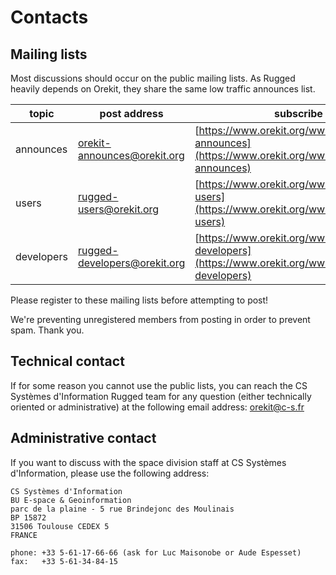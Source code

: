 <!--- Copyright 2013-2014 CS Systèmes d'Information
  Licensed under the Apache License, Version 2.0 (the "License");
  you may not use this file except in compliance with the License.
  You may obtain a copy of the License at
  
    http://www.apache.org/licenses/LICENSE-2.0
  
  Unless required by applicable law or agreed to in writing, software
  distributed under the License is distributed on an "AS IS" BASIS,
  WITHOUT WARRANTIES OR CONDITIONS OF ANY KIND, either express or implied.
  See the License for the specific language governing permissions and
  limitations under the License.
-->

Contacts
========

Mailing lists
-------------

Most discussions should occur on the public mailing lists. As Rugged
heavily depends on Orekit, they share the same low traffic announces list.

|     topic     |         post address         |                                            subscribe URL                                                           |                                               archive URL                                            |
|---------------|------------------------------|--------------------------------------------------------------------------------------------------------------------|------------------------------------------------------------------------------------------------------|
|  announces    | orekit-announces@orekit.org  |   [https://www.orekit.org/wws/subscribe/orekit-announces](https://www.orekit.org/wws/subscribe/orekit-announces)   | [https://www.orekit.org/wws/arc/orekit-announces](https://www.orekit.org/wws/arc/orekit-announces)   |
|     users     |   rugged-users@orekit.org    |   [https://www.orekit.org/wws/subscribe/rugged-users](https://www.orekit.org/wws/subscribe/rugged-users)           | [https://www.orekit.org/wws/arc/rugged-users](https://www.orekit.org/wws/arc/rugged-users)           |
|   developers  | rugged-developers@orekit.org |   [https://www.orekit.org/wws/subscribe/rugged-developers](https://www.orekit.org/wws/subscribe/rugged-developers) | [https://www.orekit.org/wws/arc/rugged-developers](https://www.orekit.org/wws/arc/rugged-developers) |

Please register to these mailing lists before attempting to post!

We're preventing unregistered members from posting in order to prevent spam. Thank you.

Technical contact
-----------------

If for some reason you cannot use the public lists, you can reach the CS
Systèmes d'Information Rugged team for any question (either technically
oriented or administrative) at the following email address:
[orekit@c-s.fr](mailto:orekit@c-s.fr)

Administrative contact
----------------------

If you want to discuss with the space division staff at CS Systèmes d'Information,
please use the following address:

    CS Systèmes d'Information
    BU E-space & Geoinformation
    parc de la plaine - 5 rue Brindejonc des Moulinais
    BP 15872
    31506 Toulouse CEDEX 5
    FRANCE

    phone: +33 5-61-17-66-66 (ask for Luc Maisonobe or Aude Espesset)
    fax:   +33 5-61-34-84-15
